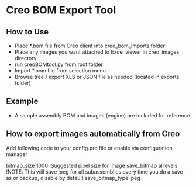 # Creo BOM Export Tool

## How to Use
- Place *.bom file from Creo client into creo_bom_imports folder
- Place any images you want attached to Excel viewer in creo_images directory
- run creoBOMtool.py from root folder
- Import *.bom file from selection menu
- Browse tree / export XLS or JSON file as needed (located in exports folder)

## Example
- A sample assembly BOM and images (engine) are included for reference

## How to export images automatically from Creo

Add following code to your config.pro file or enable via configuration manager

bitmap_size 1000 !Suggested pixel size for image
save_bitmap alllevels !NOTE: This will save jpeg for all subassemblies every time you do a save-as or backup, disable by default
save_bitmap_type jpeg
